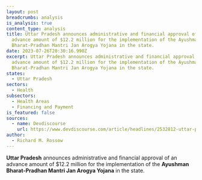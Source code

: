 ```yaml
---
layout: post
breadcrumbs: analysis
is_analysis: true
content_type: analysis
title: Uttar Pradesh announces administrative and financial approval of an
  advance amount of $12.2 million for the implementation of the Ayushman
  Bharat-Pradhan Mantri Jan Arogya Yojana in the state.
date: 2023-07-26T20:30:16.990Z
excerpt: Uttar Pradesh announces administrative and financial approval of an
  advance amount of $12.2 million for the implementation of the Ayushman
  Bharat-Pradhan Mantri Jan Arogya Yojana in the state.
states:
  - Uttar Pradesh
sectors:
  - Health
subsectors:
  - Health Areas
  - Financing and Payment
is_featured: false
sources:
  - name: Devdiscourse
    url: https://www.devdiscourse.com/article/headlines/2532812-uttar-pradesh-gives-financial-approval-for-ayushman-bharat--pm-jan-arogya-yojana
author:
  - Richard M. Rossow
---
```

**Uttar Pradesh** announces administrative and financial approval of an advance amount of $12.2 million for the implementation of the **Ayushman Bharat-Pradhan Mantri Jan Arogya Yojana** in the state.
